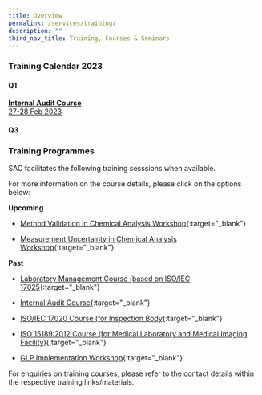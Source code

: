 ```yaml
---
title: Overview
permalink: /services/training/
description: ""
third_nav_title: Training, Courses & Seminars
---
```

### Training Calendar 2023

#### Q1

[**Internal Audit Course**<br>27-28 Feb 2023](/services/training/ia-course-feb-2023/)

#### Q3

### Training Programmes

SAC facilitates the following training sesssions when available.

For more information on the course details, please click on the options below:

<!-- COMMENT: The {:target="\_blank"} syntax at the end of the Markdown document link is used to open the document in a new window tab -->

**Upcoming**

* [Method Validation in Chemical Analysis Workshop](/files/Training/MV-(chemical)-workshop.pdf){:target="_blank"}



* [Measurement Uncertainty in Chemical Analysis Workshop](/files/Training/MU-(chemical)-workshop.pdf){:target="_blank"}


**Past**
* [Laboratory Management Course (based on ISO/IEC 17025](/files/Training/Course-Objectives-LM.pdf){:target="_blank"}

* [Internal Audit Course](/files/Training/Course-Objectives-IA.pdf){:target="_blank"}

* [ISO/IEC 17020 Course (for Inspection Body](/files/Training/ISO-17020-Course.pdf){:target="_blank"}

* [ISO 15189:2012 Course (for Medical Laboratory and Medical Imaging Facility)](/files/Training/ISO-15189-Course-Overview-June-2013.pdf){:target="_blank"}

* [GLP Implementation Workshop](/files/Training/GLP-Implementation-Workshop.pdf){:target="_blank"}

For enquiries on training courses, please refer to the contact details within the respective training links/materials.